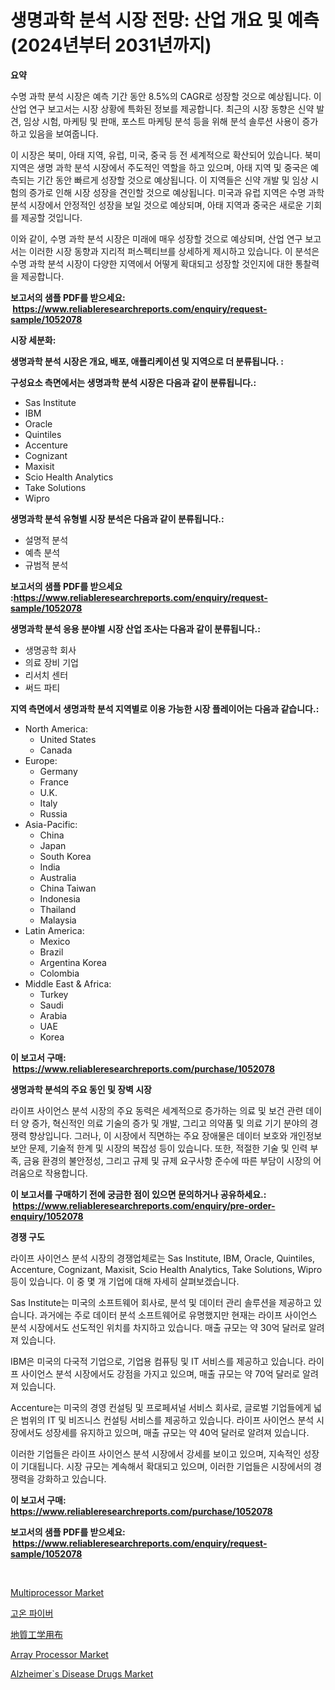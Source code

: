 <p><h1>생명과학 분석 시장 전망: 산업 개요 및 예측 (2024년부터 2031년까지)</h1></p><p><strong>요약</strong></p>
<p><p>수명 과학 분석 시장은 예측 기간 동안 8.5%의 CAGR로 성장할 것으로 예상됩니다. 이 산업 연구 보고서는 시장 상황에 특화된 정보를 제공합니다. 최근의 시장 동향은 신약 발견, 임상 시험, 마케팅 및 판매, 포스트 마케팅 분석 등을 위해 분석 솔루션 사용이 증가하고 있음을 보여줍니다. </p><p>이 시장은 북미, 아태 지역, 유럽, 미국, 중국 등 전 세계적으로 확산되어 있습니다. 북미 지역은 생명 과학 분석 시장에서 주도적인 역할을 하고 있으며, 아태 지역 및 중국은 예측되는 기간 동안 빠르게 성장할 것으로 예상됩니다. 이 지역들은 신약 개발 및 임상 시험의 증가로 인해 시장 성장을 견인할 것으로 예상됩니다. 미국과 유럽 지역은 수명 과학 분석 시장에서 안정적인 성장을 보일 것으로 예상되며, 아태 지역과 중국은 새로운 기회를 제공할 것입니다.</p><p>이와 같이, 수명 과학 분석 시장은 미래에 매우 성장할 것으로 예상되며, 산업 연구 보고서는 이러한 시장 동향과 지리적 퍼스펙티브를 상세하게 제시하고 있습니다. 이 분석은 수명 과학 분석 시장이 다양한 지역에서 어떻게 확대되고 성장할 것인지에 대한 통찰력을 제공합니다.</p></p>
<p><strong>보고서의 샘플 PDF를 받으세요: &nbsp;<a href="https://www.reliableresearchreports.com/enquiry/request-sample/1052078">https://www.reliableresearchreports.com/enquiry/request-sample/1052078</a></strong></p>
<p><strong>시장 세분화:</strong></p>
<p><strong> 생명과학 분석 시장은 개요, 배포, 애플리케이션 및 지역으로 더 분류됩니다. :</strong></p>
<p><strong>구성요소 측면에서는 생명과학 분석 시장은 다음과 같이 분류됩니다.:</strong></p>
<p><ul><li>Sas Institute</li><li>IBM</li><li>Oracle</li><li>Quintiles</li><li>Accenture</li><li>Cognizant</li><li>Maxisit</li><li>Scio Health Analytics</li><li>Take Solutions</li><li>Wipro</li></ul></p>
<p><strong> 생명과학 분석 유형별 시장 분석은 다음과 같이 분류됩니다.:</strong></p>
<p><ul><li>설명적 분석</li><li>예측 분석</li><li>규범적 분석</li></ul></p>
<p><strong>보고서의 샘플 PDF를 받으세요 :<a href="https://www.reliableresearchreports.com/enquiry/request-sample/1052078">https://www.reliableresearchreports.com/enquiry/request-sample/1052078</a></strong></p>
<p><strong> 생명과학 분석 응용 분야별 시장 산업 조사는 다음과 같이 분류됩니다.:</strong></p>
<p><ul><li>생명공학 회사</li><li>의료 장비 기업</li><li>리서치 센터</li><li>써드 파티</li></ul></p>
<p><strong>지역 측면에서 생명과학 분석 지역별로 이용 가능한 시장 플레이어는 다음과 같습니다.:</strong></p>
<p><ul>
    <li>
        North America:
        <ul>
            <li>United States</li>
            <li>Canada</li>
        </ul>
    </li>
    <li>
        Europe:
        <ul>
            <li>Germany</li>
            <li>France</li>
            <li>U.K.</li>
            <li>Italy</li>
            <li>Russia</li>
        </ul>
    </li>
    <li>
        Asia-Pacific:
        <ul>
            <li>China</li>
            <li>Japan</li>
            <li>South Korea</li>
            <li>India</li>
            <li>Australia</li>
            <li>China Taiwan</li>
            <li>Indonesia</li>
            <li>Thailand</li>
            <li>Malaysia</li>
        </ul>
    </li>
    <li>
        Latin America:
        <ul>
            <li>Mexico</li>
            <li>Brazil</li>
            <li>Argentina Korea</li>
            <li>Colombia</li>
        </ul>
    </li>
    <li>
        Middle East & Africa:
        <ul>
            <li>Turkey</li>
            <li>Saudi</li>
            <li>Arabia</li>
            <li>UAE</li>
            <li>Korea</li>
        </ul>
    </li>
    </ul></p>
<p><strong>이 보고서 구매: &nbsp;<a href="https://www.reliableresearchreports.com/purchase/1052078">https://www.reliableresearchreports.com/purchase/1052078</a></strong></p>
<p><strong>생명과학 분석의 주요 동인 및 장벽 시장</strong></p>
<p><p>라이프 사이언스 분석 시장의 주요 동력은 세계적으로 증가하는 의료 및 보건 관련 데이터 양 증가, 혁신적인 의료 기술의 증가 및 개발, 그리고 의약품 및 의료 기기 분야의 경쟁력 향상입니다. 그러나, 이 시장에서 직면하는 주요 장애물은 데이터 보호와 개인정보 보안 문제, 기술적 한계 및 시장의 복잡성 등이 있습니다. 또한, 적절한 기술 및 인력 부족, 금융 환경의 불안정성, 그리고 규제 및 규제 요구사항 준수에 따른 부담이 시장의 어려움으로 작용합니다.</p></p>
<p><strong>이 보고서를 구매하기 전에 궁금한 점이 있으면 문의하거나 공유하세요.: &nbsp;<a href="https://www.reliableresearchreports.com/enquiry/pre-order-enquiry/1052078">https://www.reliableresearchreports.com/enquiry/pre-order-enquiry/1052078</a></strong></p>
<p><strong>경쟁 구도</strong></p>
<p><p>라이프 사이언스 분석 시장의 경쟁업체로는 Sas Institute, IBM, Oracle, Quintiles, Accenture, Cognizant, Maxisit, Scio Health Analytics, Take Solutions, Wipro 등이 있습니다. 이 중 몇 개 기업에 대해 자세히 살펴보겠습니다.</p><p>Sas Institute는 미국의 소프트웨어 회사로, 분석 및 데이터 관리 솔루션을 제공하고 있습니다. 과거에는 주로 데이터 분석 소프트웨어로 유명했지만 현재는 라이프 사이언스 분석 시장에서도 선도적인 위치를 차지하고 있습니다. 매출 규모는 약 30억 달러로 알려져 있습니다.</p><p>IBM은 미국의 다국적 기업으로, 기업용 컴퓨팅 및 IT 서비스를 제공하고 있습니다. 라이프 사이언스 분석 시장에서도 강점을 가지고 있으며, 매출 규모는 약 70억 달러로 알려져 있습니다.</p><p>Accenture는 미국의 경영 컨설팅 및 프로페셔널 서비스 회사로, 글로벌 기업들에게 넓은 범위의 IT 및 비즈니스 컨설팅 서비스를 제공하고 있습니다. 라이프 사이언스 분석 시장에서도 성장세를 유지하고 있으며, 매출 규모는 약 40억 달러로 알려져 있습니다.</p><p>이러한 기업들은 라이프 사이언스 분석 시장에서 강세를 보이고 있으며, 지속적인 성장이 기대됩니다. 시장 규모는 계속해서 확대되고 있으며, 이러한 기업들은 시장에서의 경쟁력을 강화하고 있습니다.</p></p>
<p><strong>이 보고서 구매: &nbsp; <a href="https://www.reliableresearchreports.com/purchase/1052078">https://www.reliableresearchreports.com/purchase/1052078</a></strong></p>
<p><strong>보고서의 샘플 PDF를 받으세요: &nbsp;<a href="https://www.reliableresearchreports.com/enquiry/request-sample/1052078">https://www.reliableresearchreports.com/enquiry/request-sample/1052078</a></strong><strong></strong></p>
<p>&nbsp;</p>
<p><p><a href="https://github.com/RickHolmes3/Market-Research-Report-List-3/blob/main/multiprocessor-market.md">Multiprocessor Market</a></p><p><a href="https://github.com/crfsywufhm81415/Market-Research-Report-List-1/blob/main/4489828186544.md">고온 파이버</a></p><p><a href="https://github.com/cnnriuez22368/Market-Research-Report-List-1/blob/main/1786687186580.md">地質工学用布</a></p><p><a href="https://github.com/Krish2023na/Market-Research-Report-List-3/blob/main/array-processor-market.md">Array Processor Market</a></p><p><a href="https://issuu.com/reportprime-2/docs/alzheimers-disease-drugs-market-size-2030.pptx">Alzheimer`s Disease Drugs Market</a></p></p>